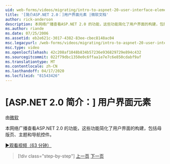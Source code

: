 ```yaml
---
uid: web-forms/videos/migrating/intro-to-aspnet-20-user-interface-elements
title: '[简介ASP.NET 2.0：]用户界面元素 |微软文档'
author: rick-anderson
description: 本网络广播查看ASP.NET 2.0 的功能，这些功能简化了用户界面的构建，包括母版页、主题和导航控件。
ms.author: riande
ms.date: 07/25/2006
ms.assetid: eb2e621c-3017-4382-83ee-cbec8148ac04
msc.legacyurl: /web-forms/videos/migrating/intro-to-aspnet-20-user-interface-elements
msc.type: video
ms.openlocfilehash: 42c208af1048b834b57236e936829729e894c432
ms.sourcegitcommit: 022f79dbc1350e0c6ffaa1e7e7c6e850cdabf9af
ms.translationtype: MT
ms.contentlocale: zh-CN
ms.lasthandoff: 04/17/2020
ms.locfileid: "81543426"
---
```

# <a name="intro-to-aspnet-20-user-interface-elements"></a>[ASP.NET 2.0 简介：] 用户界面元素

由[微软](https://github.com/microsoft)

本网络广播查看ASP.NET 2.0 的功能，这些功能简化了用户界面的构建，包括母版页、主题和导航控件。

[&#9654;观看视频（63 分钟）](https://channel9.msdn.com/Blogs/ASP-NET-Site-Videos/intro-to-aspnet-20-user-interface-elements)

> [!div class="step-by-step"]
> [上一页](intro-to-aspnet-20-aspnet-20-fundamentals.md)
> [下一页](migrating-from-classic-asp-to-aspnet.md)
